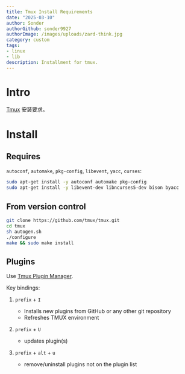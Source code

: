 ```yaml
---
title: Tmux Install Requirements
date: "2025-03-10"
author: Sonder
authorGithub: sonder9927
authorImage: /images/uploads/zard-think.jpg
category: custom
tags:
- linux
- lib
description: Installment for tmux.
---
```


# Intro

[Tmux](https://github.com/tmux/tmux) 安装要求。

# Install

## Requires

`autoconf`, `automake`, `pkg-config`, `libevent`, `yacc`, `curses`:

```sh
sudo apt-get install -y autoconf automake pkg-config
sudo apt-get install -y libevent-dev libncurses5-dev bison byacc
```

## From version control

```sh
git clone https://github.com/tmux/tmux.git
cd tmux
sh autogen.sh
./configure
make && sudo make install
```

## Plugins

Use [Tmux Plugin Manager](https://github.com/tmux-plugins/tpm).

Key bindings:

1. `prefix` + `I`

    - Installs new plugins from GitHub or any other git repository
    - Refreshes TMUX environment

2. `prefix` + `U`

    - updates plugin(s)

3. `prefix` + `alt` + `u`

    - remove/uninstall plugins not on the plugin list
